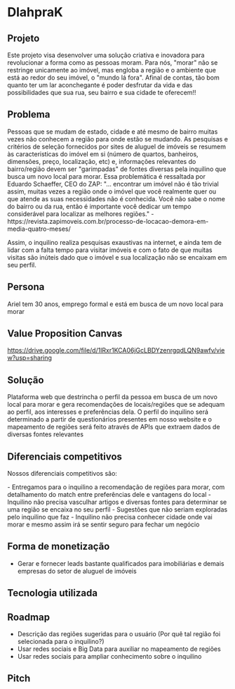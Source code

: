# DlahpraK

## Projeto
<p>Este projeto visa desenvolver uma solução criativa e inovadora para revolucionar a forma como as pessoas moram. Para nós, "morar" não se restringe unicamente ao imóvel, mas engloba a região e o ambiente que está ao redor do seu imóvel, o "mundo lá fora". Afinal de contas, tão bom quanto ter um lar aconchegante é poder desfrutar da vida e das possibilidades que sua rua, seu bairro e sua cidade te oferecem!!<p> 

## Problema
<p>Pessoas que se mudam de estado, cidade e até mesmo de bairro muitas vezes não conhecem a região para onde estão se mudando. As pesquisas e critérios de seleção fornecidos por sites de aluguel de imóveis se resumem às caracteristicas do imóvel em si (número de quartos, banheiros, dimensões, preço, localização, etc) e, informações relevantes do bairro/região devem ser "garimpadas" de fontes diversas pela inquilino que busca um novo local para morar. Essa problemática é ressaltada por Eduardo Schaeffer, CEO do ZAP: "... encontrar um imóvel não é tão trivial assim, muitas vezes a região onde o imóvel que você realmente quer ou que atende as suas necessidades não é conhecida. Você não sabe o nome do bairro ou da rua, então é importante você dedicar um tempo considerável para localizar as melhores regiões." - https://revista.zapimoveis.com.br/processo-de-locacao-demora-em-media-quatro-meses/<p>
<p>Assim, o inquilino realiza pesquisas exaustivas na internet, e ainda tem de lidar com a falta tempo para visitar imóveis e com o fato de que muitas visitas são inúteis dado que o imóvel e sua localização não se encaixam em seu perfil.<p>

## Persona
<p>Ariel tem 30 anos, emprego formal e está em busca de um novo local para morar<p>

## Value Proposition Canvas
https://drive.google.com/file/d/1lRxr1KCA06jGcLBDYzenrgqdLQN9awfv/view?usp=sharing

## Solução
<p>Plataforma web que destrincha o perfil da pessoa em busca de um novo local para morar e gera recomendações de locais/regiões que se adequam ao perfil, aos interesses e preferências dela. O perfil do inquilino será determinado a partir de questionários presentes em nosso website e o mapeamento de regiões será feito através de APIs que extraem dados de diversas fontes relevantes<p>

## Diferenciais competitivos
<p>Nossos diferenciais competitivos são:<p> 
- Entregamos para o inquilino a recomendação de regiões para morar, com detalhamento do match entre preferências dele e vantagens do local
- Inquilino não precisa vasculhar artigos e diversas fontes para determinar se uma região se encaixa no seu perfil
- Sugestões que não seriam exploradas pelo inquilino que faz 
- Inquilino não precisa conhecer cidade onde vai morar e mesmo assim irá se sentir seguro para fechar um negócio

## Forma de monetização
- Gerar e fornecer leads bastante qualificados para imobiliárias e demais empresas do setor de aluguel de imóveis

## Tecnologia utilizada

## Roadmap
- Descrição das regiões sugeridas para o usuário (Por quê tal região foi selecionada para o inquilino?)
- Usar redes sociais e Big Data para auxiliar no mapeamento de regiões
- Usar redes sociais para ampliar conhecimento sobre o inquilino

## Pitch
